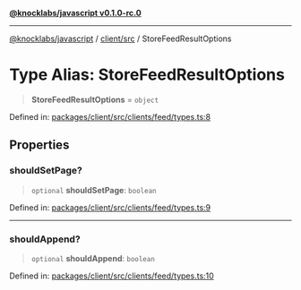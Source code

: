 [**@knocklabs/javascript v0.1.0-rc.0**](../../../README.md)

***

[@knocklabs/javascript](../../../modules.md) / [client/src](../README.md) / StoreFeedResultOptions

# Type Alias: StoreFeedResultOptions

> **StoreFeedResultOptions** = `object`

Defined in: [packages/client/src/clients/feed/types.ts:8](https://github.com/knocklabs/javascript/blob/main/packages/client/src/clients/feed/types.ts#L8)

## Properties

### shouldSetPage?

> `optional` **shouldSetPage**: `boolean`

Defined in: [packages/client/src/clients/feed/types.ts:9](https://github.com/knocklabs/javascript/blob/main/packages/client/src/clients/feed/types.ts#L9)

***

### shouldAppend?

> `optional` **shouldAppend**: `boolean`

Defined in: [packages/client/src/clients/feed/types.ts:10](https://github.com/knocklabs/javascript/blob/main/packages/client/src/clients/feed/types.ts#L10)

